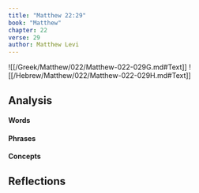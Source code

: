 ```yaml
---
title: "Matthew 22:29"
book: "Matthew"
chapter: 22
verse: 29
author: Matthew Levi
---
```

![[/Greek/Matthew/022/Matthew-022-029G.md#Text]]
![[/Hebrew/Matthew/022/Matthew-022-029H.md#Text]]

## Analysis

#### Words

#### Phrases

#### Concepts

## Reflections
